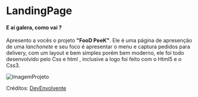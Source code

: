 # LandingPage
 
#### E aí galera, como vai ?
Apresento a vocês o projeto **"FooD PeeK"**. Ele é uma página de apresenção de uma *lanchonete* e seu foco é apresentar o menu e captura pedidos para delivery, com um  layout e bem simples porém bem moderno, ele foi todo desenvolvido pelo Css e html , inclusive a logo foi feito com o Html5 e o Css3.


![ImagemProjeto](https://user-images.githubusercontent.com/60072940/219816780-ab4f8bd1-1962-4835-843b-d50d5013397d.png)

<p>Créditos: <a href="https://github.com/DevEnvolvente0190">DevEnvolvente</a> 

